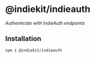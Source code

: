 # @indiekit/indieauth

*Authenticate with IndieAuth endpoints*

## Installation

`npm i @indiekit/indieauth`

